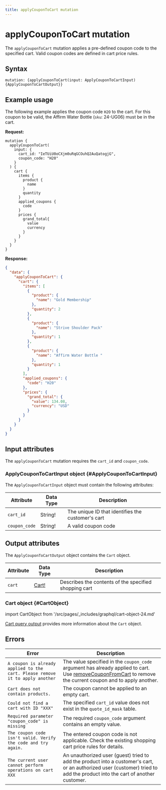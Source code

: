 ```yaml
---
title: applyCouponToCart mutation
---
```


# applyCouponToCart mutation

The `applyCouponToCart` mutation applies a pre-defined coupon code to the specified cart. Valid coupon codes are defined in cart price rules.

## Syntax

`mutation: {applyCouponToCart(input: ApplyCouponToCartInput) {ApplyCouponToCartOutput}}`

## Example usage

The following example applies the coupon code `H2O` to the cart. For this coupon to be valid, the Affirm Water Bottle (`sku`: 24-UG06) must be in the cart.

**Request:**

``` text
mutation {
  applyCouponToCart(
    input: {
      cart_id: "IeTUiU0oCXjm0uRqGCOuhQ2AuQatogjG",
      coupon_code: "H20"
    }
  ) {
    cart {
      items {
        product {
          name
        }
        quantity
      }
      applied_coupons {
        code
      }
      prices {
        grand_total{
          value
          currency
        }
      }
    }
  }
}
```

**Response:**

```json
{
  "data": {
    "applyCouponToCart": {
      "cart": {
        "items": [
          {
            "product": {
              "name": "Gold Membership"
            },
            "quantity": 2
          },
          {
            "product": {
              "name": "Strive Shoulder Pack"
            },
            "quantity": 1
          },
          {
            "product": {
              "name": "Affirm Water Bottle "
            },
            "quantity": 1
          }
        ],
        "applied_coupons": {
          "code": "H20"
        },
        "prices": {
          "grand_total": {
            "value": 134.08,
            "currency": "USD"
          }
        }
      }
    }
  }
}
```

## Input attributes

The `applyCouponToCart` mutation requires the `cart_id` and `coupon_code`.

### ApplyCouponToCartInput object {#ApplyCouponToCartInput}

The `ApplyCouponToCartInput` object must contain the following attributes:

Attribute |  Data Type | Description
--- | --- | ---
`cart_id` | String! | The unique ID that identifies the customer's cart
`coupon_code` | String! | A valid coupon code

## Output attributes

The `ApplyCouponToCartOutput` object contains the `Cart` object.

Attribute |  Data Type | Description
--- | --- | ---
`cart` |[Cart!](#CartObject) | Describes the contents of the specified shopping cart

### Cart object {#CartObject}

import CartObject from '/src/pages/_includes/graphql/cart-object-24.md'

<CartObject />

[Cart query output]({{page.baseurl}}/graphql/queries/cart.html#cart-output) provides more information about the `Cart` object.

## Errors

Error | Description
--- | ---
`A coupon is already applied to the cart. Please remove it to apply another` | The value specified in the `coupon_code` argument has already applied to cart. Use [removeCouponFromCart]({{page.baseurl}}/graphql/mutations/remove-coupon.html) to remove the current coupon and to apply another.
`Cart does not contain products.` | The coupon cannot be applied to an empty cart.
`Could not find a cart with ID "XXX"` | The specified `cart_id` value does not exist in the `quote_id_mask` table.
`Required parameter "coupon_code" is missing` | The required `coupon_code` argument contains an empty value.
`The coupon code isn't valid. Verify the code and try again.` | The entered coupon code is not applicable. Check the existing shopping cart price rules for details.
`The current user cannot perform operations on cart XXX` | An unauthorized user (guest) tried to add the product into a customer's cart, or an authorized user (customer) tried to add the product into the cart of another customer.
